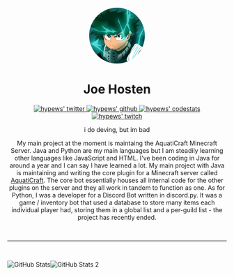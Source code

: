 <p align="center">
    <img style="border-radius: 100px" width="128" height="128" src="https://github.com/hypewsthedev/hypewsthedev/blob/main/36.png?raw=true?size=4000">
</p>

<h1 align="center">Joe Hosten</h1>

<p align="center">
  <a href="https://twitter.com/hyqrogen">
    <img alt="hypews' twitter" width="22px" src="https://cdn.jsdelivr.net/npm/simple-icons@v3/icons/twitter.svg" />
  </a>

  <a href="https://github.com/hypewsthedev">
    <img alt="hypews' github" width="22px" src="https://cdn.jsdelivr.net/npm/simple-icons@v3/icons/github.svg" />
  </a>

  <a href="https://codestats.net/users/hypews">
    <img alt="hypews' codestats" width="22px" src="https://cdn.jsdelivr.net/npm/simple-icons@3.13.0/icons/intellijidea.svg" />
  </a>
<br/>  
<a href="https://twitch.tv/hypewsmc">
    <img alt="hypews' twitch" width="22px" src="https://cdn.jsdelivr.net/npm/simple-icons@3.13.0/icons/twitch.svg" />
  </a>
<br/>

<p align="center">
    i do deving, but im bad
</p>

<p align="center">
    My main project at the moment is maintaing the AquatiCraft Minecraft Server. Java and Python are my main languages but I am steadily learning other languages like JavaScript and HTML. I've been coding in Java for around a year and I can say I have learned a lot. My main project with Java is maintaining and writing the core plugin for a Minecraft server called <a href="https://www.aquaticraft.xyz">AquatiCraft</a>. The core bot essentially houses all internal code for the other plugins on the server and they all work in tandem to function as one. As for Python, I was a developer for a Discord Bot written in discord.py. It was a game / inventory bot that used a database to store many items each individual player had, storing them in a global list and a per-guild list - the project has recently ended.
</p>

<br/>

<hr>

<br/>
<p align="center">
  <img align="left" alt="GitHub Stats" src="https://github-readme-stats.codestackr.vercel.app/api?username=hypewsthedev&show_icons=true&hide_border=true&count_private=true&include_all_commits=true" />
  <img align="left" alt="GitHub Stats 2" src="https://github-readme-stats.vercel.app/api/top-langs/?username=hypewsthedev&hide_border=true&count_private=true&include_all_commits=true" />
</p>
